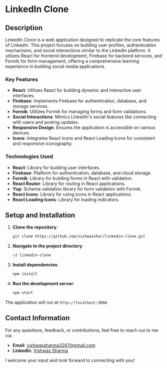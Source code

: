 # LinkedIn Clone

## Description

LinkedIn Clone is a web application designed to replicate the core features of LinkedIn. This project focuses on building user profiles, authentication mechanisms, and social interactions similar to the LinkedIn platform. It utilizes React for frontend development, Firebase for backend services, and Formik for form management, offering a comprehensive learning experience in building social media applications.

### Key Features

- **React**: Utilizes React for building dynamic and interactive user interfaces.
- **Firebase**: Implements Firebase for authentication, database, and storage services.
- **Formik**: Utilizes Formik for managing forms and form validations.
- **Social Interactions**: Mimics LinkedIn's social features like connecting with users and posting updates.
- **Responsive Design**: Ensures the application is accessible on various devices.
- **Icons**: Integrates React Icons and React Loading Icons for consistent and responsive iconography.

### Technologies Used

- **React**: Library for building user interfaces.
- **Firebase**: Platform for authentication, database, and cloud storage.
- **Formik**: Library for building forms in React with validation.
- **React Router**: Library for routing in React applications.
- **Yup**: Schema validation library for form validation with Formik.
- **React Icons**: Library for using icons in React applications.
- **React Loading Icons**: Library for loading indicators.

## Setup and Installation

1. **Clone the repository**:

    ```bash
    git clone https://github.com/vishwasshar/linkedin-clone.git
    ```

2. **Navigate to the project directory**:

    ```bash
    cd linkedin-clone
    ```

3. **Install dependencies**:

    ```bash
    npm install
    ```

4. **Run the development server**:

    ```bash
    npm start
    ```

The application will run at `http://localhost:3000`.

## Contact Information

For any questions, feedback, or contributions, feel free to reach out to me via:

- **Email**: [vishwassharma3287@gmail.com](mailto:vishwassharma3287@gmail.com)
- **LinkedIn**: [Vishwas Sharma](https://www.linkedin.com/in/vishwassharma3287/)

I welcome your input and look forward to connecting with you!
